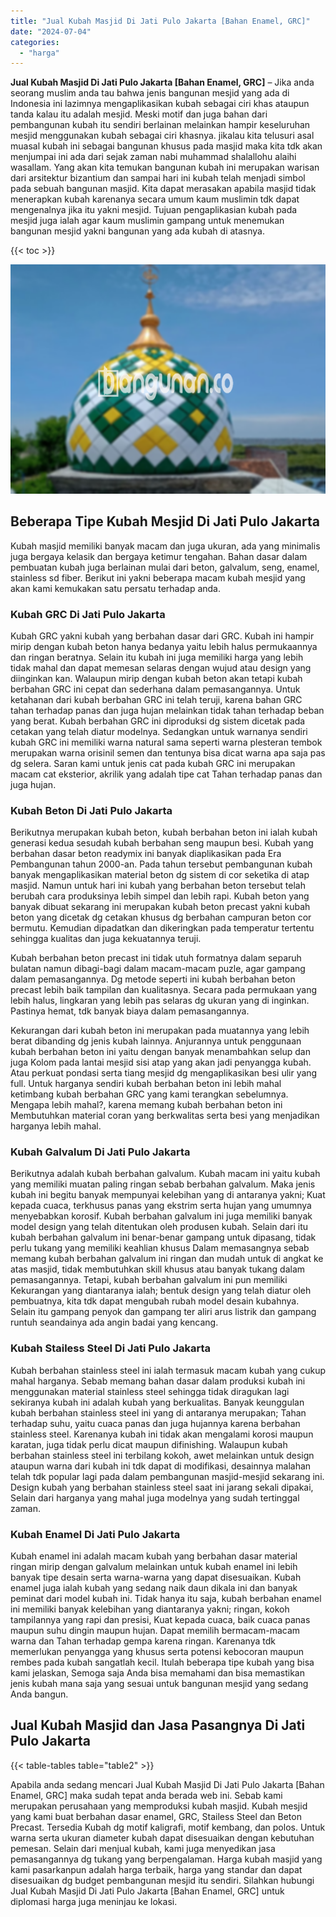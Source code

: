```yaml
---
title: "Jual Kubah Masjid Di Jati Pulo Jakarta [Bahan Enamel, GRC]"
date: "2024-07-04"
categories: 
  - "harga"
---
```


**Jual Kubah Masjid Di Jati Pulo Jakarta \[Bahan Enamel, GRC\]** – Jika anda seorang muslim anda tau bahwa jenis bangunan mesjid yang ada di Indonesia ini lazimnya mengaplikasikan kubah sebagai ciri khas ataupun tanda kalau itu adalah mesjid. Meski motif dan juga bahan dari pembangunan kubah itu sendiri berlainan melainkan hampir keseluruhan mesjid menggunakan kubah sebagai ciri khasnya. jikalau kita telusuri asal muasal kubah ini sebagai bangunan khusus pada masjid maka kita tdk akan menjumpai ini ada dari sejak zaman nabi muhammad shalallohu alaihi wasallam. Yang akan kita temukan bangunan kubah ini merupakan warisan dari arsitektur bizantium dan sampai hari ini kubah telah menjadi simbol pada sebuah bangunan masjid. Kita dapat merasakan apabila masjid tidak menerapkan kubah karenanya secara umum kaum muslimin tdk dapat mengenalnya jika itu yakni mesjid. Tujuan pengaplikasian kubah pada mesjid juga ialah agar kaum muslimin gampang untuk menemukan bangunan mesjid yakni bangunan yang ada kubah di atasnya.

{{< toc >}}

![Jual Kubah Masjid Di Jati Pulo Jakarta [Bahan Enamel, GRC]](/images/jual-kubah-masjid-10.png)

## Beberapa Tipe Kubah Mesjid Di Jati Pulo Jakarta

Kubah masjid memiliki banyak macam dan juga ukuran, ada yang minimalis juga bergaya kelasik dan bergaya ketimur tengahan. Bahan dasar dalam pembuatan kubah juga berlainan mulai dari beton, galvalum, seng, enamel, stainless sd fiber. Berikut ini yakni beberapa macam kubah mesjid yang akan kami kemukakan satu persatu terhadap anda.

### Kubah GRC Di Jati Pulo Jakarta

Kubah GRC yakni kubah yang berbahan dasar dari GRC. Kubah ini hampir mirip dengan kubah beton hanya bedanya yaitu lebih halus permukaannya dan ringan beratnya. Selain itu kubah ini juga memiliki harga yang lebih tidak mahal dan dapat memesan selaras dengan wujud atau design yang diinginkan kan. Walaupun mirip dengan kubah beton akan tetapi kubah berbahan GRC ini cepat dan sederhana dalam pemasangannya. Untuk ketahanan dari kubah berbahan GRC ini telah teruji, karena bahan GRC tahan terhadap panas dan juga hujan melainkan tidak tahan terhadap beban yang berat. Kubah berbahan GRC ini diproduksi dg sistem dicetak pada cetakan yang telah diatur modelnya. Sedangkan untuk warnanya sendiri kubah GRC ini memiliki warna natural sama seperti warna plesteran tembok merupakan warna orisinil semen dan tentunya bisa dicat warna apa saja pas dg selera. Saran kami untuk jenis cat pada kubah GRC ini merupakan macam cat eksterior, akrilik yang adalah tipe cat Tahan terhadap panas dan juga hujan.

### Kubah Beton Di Jati Pulo Jakarta

Berikutnya merupakan kubah beton, kubah berbahan beton ini ialah kubah generasi kedua sesudah kubah berbahan seng maupun besi. Kubah yang berbahan dasar beton readymix ini banyak diaplikasikan pada Era Pembangunan tahun 2000-an. Pada tahun tersebut pembangunan kubah banyak mengaplikasikan material beton dg sistem di cor seketika di atap masjid. Namun untuk hari ini kubah yang berbahan beton tersebut telah berubah cara produksinya lebih simpel dan lebih rapi. Kubah beton yang banyak dibuat sekarang ini merupakan kubah beton precast yakni kubah beton yang dicetak dg cetakan khusus dg berbahan campuran beton cor bermutu. Kemudian dipadatkan dan dikeringkan pada temperatur tertentu sehingga kualitas dan juga kekuatannya teruji.

Kubah berbahan beton precast ini tidak utuh formatnya dalam separuh bulatan namun dibagi-bagi dalam macam-macam puzle, agar gampang dalam pemasangannya. Dg metode seperti ini kubah berbahan beton precast lebih baik tampilan dan kualitasnya. Secara pada permukaan yang lebih halus, lingkaran yang lebih pas selaras dg ukuran yang di inginkan. Pastinya hemat, tdk banyak biaya dalam pemasangannya.

Kekurangan dari kubah beton ini merupakan pada muatannya yang lebih berat dibanding dg jenis kubah lainnya. Anjurannya untuk penggunaan kubah berbahan beton ini yaitu dengan banyak menambahkan selup dan juga Kolom pada lantai mesjid sisi atap yang akan jadi penyangga kubah. Atau perkuat pondasi serta tiang mesjid dg mengaplikasikan besi ulir yang full. Untuk harganya sendiri kubah berbahan beton ini lebih mahal ketimbang kubah berbahan GRC yang kami terangkan sebelumnya. Mengapa lebih mahal?, karena memang kubah berbahan beton ini Membutuhkan material coran yang berkwalitas serta besi yang menjadikan harganya lebih mahal.

### Kubah Galvalum Di Jati Pulo Jakarta

Berikutnya adalah kubah berbahan galvalum. Kubah macam ini yaitu kubah yang memiliki muatan paling ringan sebab berbahan galvalum. Maka jenis kubah ini begitu banyak mempunyai kelebihan yang di antaranya yakni; Kuat kepada cuaca, terkhusus panas yang ekstrim serta hujan yang umumnya menyebabkan korosif. Kubah berbahan galvalum ini juga memiliki banyak model design yang telah ditentukan oleh produsen kubah. Selain dari itu kubah berbahan galvalum ini benar-benar gampang untuk dipasang, tidak perlu tukang yang memiliki keahlian khusus Dalam memasangnya sebab memang kubah berbahan galvalum ini ringan dan mudah untuk di angkat ke atas masjid, tidak membutuhkan skill khusus atau banyak tukang dalam pemasangannya. Tetapi, kubah berbahan galvalum ini pun memiliki Kekurangan yang diantaranya ialah; bentuk design yang telah diatur oleh pembuatnya, kita tdk dapat mengubah rubah model desain kubahnya. Selain itu gampang penyok dan gampang ter aliri arus listrik dan gampang runtuh seandainya ada angin badai yang kencang.

### Kubah Stailess Steel Di Jati Pulo Jakarta

Kubah berbahan stainless steel ini ialah termasuk macam kubah yang cukup mahal harganya. Sebab memang bahan dasar dalam produksi kubah ini menggunakan material stainless steel sehingga tidak diragukan lagi sekiranya kubah ini adalah kubah yang berkualitas. Banyak keunggulan kubah berbahan stainless steel ini yang di antaranya merupakan; Tahan terhadap suhu, yaitu cuaca panas dan juga hujannya karena berbahan stainless steel. Karenanya kubah ini tidak akan mengalami korosi maupun karatan, juga tidak perlu dicat maupun difinishing. Walaupun kubah berbahan stainless steel ini terbilang kokoh, awet melainkan untuk design ataupun warna dari kubah ini tdk dapat di modifikasi, desainnya malahan telah tdk popular lagi pada dalam pembangunan masjid-mesjid sekarang ini. Design kubah yang berbahan stainless steel saat ini jarang sekali dipakai, Selain dari harganya yang mahal juga modelnya yang sudah tertinggal zaman.

### Kubah Enamel Di Jati Pulo Jakarta

Kubah enamel ini adalah macam kubah yang berbahan dasar material ringan mirip dengan galvalum melainkan untuk kubah enamel ini lebih banyak tipe desain serta warna-warna yang dapat disesuaikan. Kubah enamel juga ialah kubah yang sedang naik daun dikala ini dan banyak peminat dari model kubah ini. Tidak hanya itu saja, kubah berbahan enamel ini memiliki banyak kelebihan yang diantaranya yakni; ringan, kokoh tampilannya yang rapi dan presisi, Kuat kepada cuaca, baik cuaca panas maupun suhu dingin maupun hujan. Dapat memilih bermacam-macam warna dan Tahan terhadap gempa karena ringan. Karenanya tdk memerlukan penyangga yang khusus serta potensi kebocoran maupun rembes pada kubah sangatlah kecil. Itulah beberapa tipe kubah yang bisa kami jelaskan, Semoga saja Anda bisa memahami dan bisa memastikan jenis kubah mana saja yang sesuai untuk bangunan mesjid yang sedang Anda bangun.

## Jual Kubah Masjid dan Jasa Pasangnya Di Jati Pulo Jakarta

{{< table-tables table="table2" >}}

Apabila anda sedang mencari Jual Kubah Masjid Di Jati Pulo Jakarta \[Bahan Enamel, GRC\] maka sudah tepat anda berada web ini. Sebab kami merupakan perusahaan yang memproduksi kubah masjid. Kubah mesjid yang kami buat berbahan dasar enamel, GRC, Stailess Steel dan Beton Precast. Tersedia Kubah dg motif kaligrafi, motif kembang, dan polos. Untuk warna serta ukuran diameter kubah dapat disesuaikan dengan kebutuhan pemesan. Selain dari menjual kubah, kami juga menyedikan jasa pemasangannya dg tukang yang berpengalaman. Harga kubah masjid yang kami pasarkanpun adalah harga terbaik, harga yang standar dan dapat disesuaikan dg budget pembangunan mesjid itu sendiri. Silahkan hubungi Jual Kubah Masjid Di Jati Pulo Jakarta \[Bahan Enamel, GRC\] untuk diplomasi harga juga meninjau ke lokasi.
